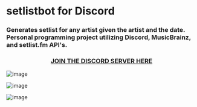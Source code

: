 # setlistbot for Discord

### Generates setlist for any artist given the artist and the date. Personal programming project utilizing Discord, MusicBrainz, and setlist.fm API's.

<h3 align= "center">
<a href="https://discord.gg/PSKHmVgu"> 
  JOIN THE DISCORD SERVER HERE
</a>
</h3>

![image](https://github.com/coltonchrane/setlistbot/assets/70654301/201d12db-2d81-426f-838a-f6fc7e0e2914)

![image](https://github.com/coltonchrane/setlistbot/assets/70654301/ea464a85-c8ce-4b50-bdf3-998d9d99a403)

![image](https://github.com/coltonchrane/setlistbot/assets/70654301/ce5853bd-de53-4c60-83d0-4f2bb5828020)
